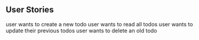 ## User Stories 
user wants to create a new todo
user wants to read all todos
user wants to update their previous todos
user wants to delete an old todo